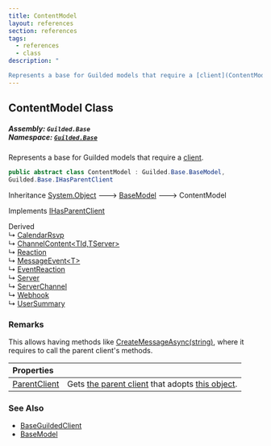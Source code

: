 ```yaml
---
title: ContentModel
layout: references
section: references
tags:
  - references
  - class
description: "

Represents a base for Guilded models that require a [client](ContentModel.ParentClient 'Guilded.Base.ContentModel.ParentClient')."
---
```


## ContentModel Class
##### **Assembly:** `Guilded.Base`<br/>**Namespace:** [`Guilded.Base`](Guilded.Base 'Guilded.Base')

Represents a base for Guilded models that require a [client](ContentModel.ParentClient 'Guilded.Base.ContentModel.ParentClient').

```csharp
public abstract class ContentModel : Guilded.Base.BaseModel,
Guilded.Base.IHasParentClient
```

Inheritance [System.Object](https://docs.microsoft.com/en-us/dotnet/api/System.Object 'System.Object') &#129106; [BaseModel](BaseModel 'Guilded.Base.BaseModel') &#129106; ContentModel

Implements [IHasParentClient](IHasParentClient 'Guilded.Base.IHasParentClient')

Derived  
&#8627; [CalendarRsvp](CalendarRsvp 'Guilded.Base.Content.CalendarRsvp')  
&#8627; [ChannelContent&lt;TId,TServer&gt;](ChannelContent_TId,TServer_ 'Guilded.Base.Content.ChannelContent<TId,TServer>')  
&#8627; [Reaction](Reaction 'Guilded.Base.Content.Reaction')  
&#8627; [MessageEvent&lt;T&gt;](MessageEvent_T_ 'Guilded.Base.Events.MessageEvent<T>')  
&#8627; [EventReaction](MessageReactionEvent.EventReaction 'Guilded.Base.Events.MessageReactionEvent.EventReaction')  
&#8627; [Server](Server 'Guilded.Base.Servers.Server')  
&#8627; [ServerChannel](ServerChannel 'Guilded.Base.Servers.ServerChannel')  
&#8627; [Webhook](Webhook 'Guilded.Base.Servers.Webhook')  
&#8627; [UserSummary](UserSummary 'Guilded.Base.Users.UserSummary')

### Remarks
  
This allows having methods like [CreateMessageAsync(string)](Message.CreateMessageAsync(string) 'Guilded.Base.Content.Message.CreateMessageAsync(string)'), where it requires to call the parent client's methods.

| Properties | |
| :--- | :--- |
| [ParentClient](ContentModel.ParentClient 'Guilded.Base.ContentModel.ParentClient') | Gets [the parent client](BaseGuildedClient 'Guilded.Base.BaseGuildedClient') that adopts [this object](ContentModel 'Guilded.Base.ContentModel'). |

### See Also
- [BaseGuildedClient](BaseGuildedClient 'Guilded.Base.BaseGuildedClient')
- [BaseModel](BaseModel 'Guilded.Base.BaseModel')